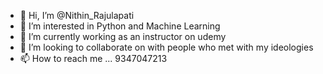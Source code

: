 - 👋 Hi, I’m @Nithin_Rajulapati
- 👀 I’m interested in Python and Machine Learning
- 🌱 I’m currently working as an instructor on udemy
- 💞️ I’m looking to collaborate on with people who met with my ideologies
- 📫 How to reach me ... 9347047213

<!---
nithin-personel/nithin-personel is a ✨ special ✨ repository because its `README.md` (this file) appears on your GitHub profile.
You can click the Preview link to take a look at your changes.
--->
